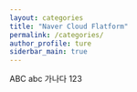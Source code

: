 ```yaml
---
layout: categories
title: "Naver Cloud Flatform"
permalink: /categories/
author_profile: ture
siderbar_main: true
---
```


ABC
abc
가나다
123
